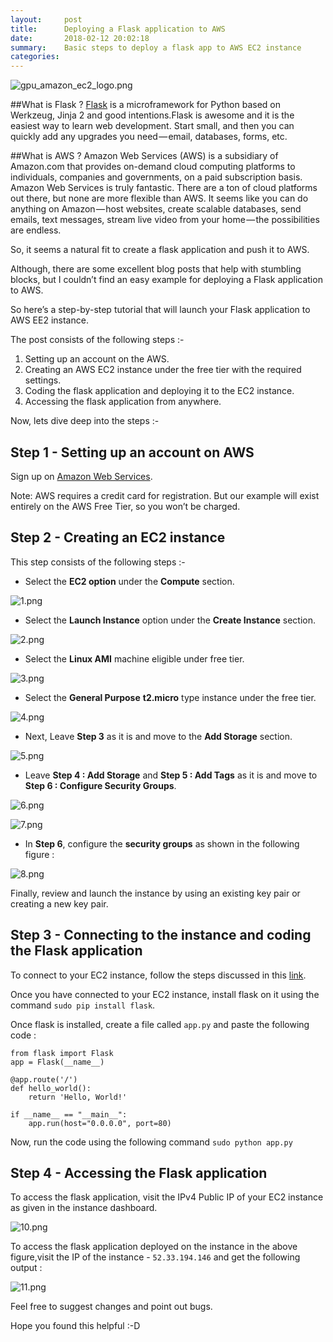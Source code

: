 ```yaml
---
layout:     post
title:      Deploying a Flask application to AWS
date:       2018-02-12 20:02:18
summary:    Basic steps to deploy a flask app to AWS EC2 instance
categories: 
---
```


![gpu_amazon_ec2_logo.png](https://cdn.filestackcontent.com/4HN1Np6JTO27u7UchS5h)

##What is Flask ?
[Flask](http://flask.pocoo.org/) is a microframework for Python based on Werkzeug, Jinja 2 and good intentions.Flask is awesome and it is the easiest way to learn web development. Start small, and then you can quickly add any upgrades you need — email, databases, forms, etc.

##What is AWS ?
Amazon Web Services (AWS) is a subsidiary of Amazon.com that provides on-demand cloud computing platforms to individuals, companies and governments, on a paid subscription basis. Amazon Web Services is truly fantastic. There are a ton of cloud platforms out there, but none are more flexible than AWS. It seems like you can do anything on Amazon — host websites, create scalable databases, send emails, text messages, stream live video from your home — the possibilities are endless.

So, it seems a natural fit to create a flask application and push it to AWS.

Although, there are some excellent blog posts that help with stumbling blocks, but I couldn’t find an easy example for deploying a Flask application to AWS.

So here’s a step-by-step tutorial that will launch your Flask application to AWS EE2 instance.

The post consists of the following steps :-

1) Setting up an account on the AWS.
2) Creating an AWS EC2 instance under the free tier with the required settings.
3) Coding the flask application and deploying it to the EC2 instance.
4) Accessing the flask application from anywhere.

Now, lets dive deep into the steps :-

## Step 1 - Setting up an account on AWS

Sign up on [Amazon Web Services](https://aws.amazon.com/free/). 

Note: AWS requires a credit card for registration. But our example will exist entirely on the AWS Free Tier, so you won’t be charged.

## Step 2 - Creating an EC2 instance

This step consists of the following steps :-

* Select the **EC2 option** under the **Compute** section.

![1.png](https://cdn.filestackcontent.com/CG267mlmSPG1F1pson9M)

* Select the **Launch Instance** option under the **Create Instance** section.

![2.png](https://cdn.filestackcontent.com/DXYDMeRATZCgSaQzvaWM)

* Select the **Linux AMI** machine eligible under free tier.

![3.png](https://cdn.filestackcontent.com/AbRMWw0EQcimpDbXx8h9)

* Select the **General Purpose** **t2.micro** type instance under the free tier.

![4.png](https://cdn.filestackcontent.com/vHHf2uiISay9Nq1chaD1)

* Next, Leave **Step 3** as it is and move to the **Add Storage** section.

![5.png](https://cdn.filestackcontent.com/o4vlz328SaMtUqiBXx48)

* Leave **Step 4 : Add Storage** and **Step 5 : Add Tags** as it is and move to **Step 6 : Configure Security Groups**.

![6.png](https://cdn.filestackcontent.com/eGPlBNpHSOW5zOEJVwDO)

![7.png](https://cdn.filestackcontent.com/66Mzuhr8SyyodXuaaw7l)

* In **Step 6**, configure the **security groups** as shown in the following figure :

![8.png](https://cdn.filestackcontent.com/GOexQLfQDiNkOWQqC3At)

Finally, review and launch the instance by using an existing key pair or creating a new key pair.

## Step 3 - Connecting to the instance and coding the Flask application

To connect to your EC2 instance, follow the steps discussed in this [link](https://docs.aws.amazon.com/AWSEC2/latest/UserGuide/AccessingInstances.html).

Once you have connected to your EC2 instance, install flask on it using the command `sudo pip install flask`.

Once flask is installed, create a file called `app.py` and paste the following code :
```
from flask import Flask
app = Flask(__name__)

@app.route('/')
def hello_world():
    return 'Hello, World!'

if __name__ == "__main__":
    app.run(host="0.0.0.0", port=80)
```

Now, run the code using the following command `sudo python app.py`

## Step 4 - Accessing the Flask application

To access the flask application, visit the IPv4 Public IP of your EC2 instance as given in the instance dashboard.

![10.png](https://cdn.filestackcontent.com/p1taWwPgQ3mVnTsO5SBD)

To access the flask application deployed on the instance in the above figure,visit the IP of the instance - `52.33.194.146` and get the following output :

![11.png](https://cdn.filestackcontent.com/Vm9UCNKTtuoZCPDPaHB1)

Feel free to suggest changes and point out bugs.

Hope you found this helpful :-D



